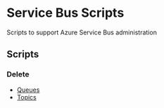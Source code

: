# Service Bus Scripts
Scripts to support Azure Service Bus administration

## Scripts

### Delete
- [Queues](delete/queues)
- [Topics](delete/topics)

